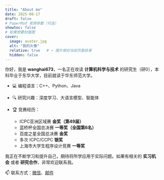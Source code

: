 ```yaml
---
title: "About me"
date: 2025-08-17
draft: false
# PaperMod 常用参数（可选）
showtoc: false
# 如果想要封面图
cover:
  image: avater.jpg
  alt: "我的头像"
  relative: true   # ← 图片相对当前页面目录
  hidden: false
---
```


你好，我是 **wanghai673**，一名正在攻读 **计算机科学与技术** 的研究生（研0），本科毕业于东华大学，目前就读于华东师范大学。

* 💻 编程语言：C++、Python、Java
* 🔍 研究兴趣：深度学习、大语言模型、智能体
* 🏆 竞赛经历：

  * ICPC亚洲区域赛 **金奖（第49届）**
  * 蓝桥杯全国总决赛 **一等奖（全国第6名）**
  * 百度之星全国总决赛 **金奖**
  * 多次 ICPC/CCPC **银奖**
  * 上海市大学生程序设计竞赛 **一等奖**

我正在不断学习和提升自己，期待将所学应用于实际问题。如果有相关的 **实习机会** 或者 **研究合作**，非常欢迎联系我。

📫 联系方式：[微信](wechat.jpg)、[邮件](https://mail.qq.com/cgi-bin/qm_share?t=qm_mailme&email=1154103986@qq.com)
